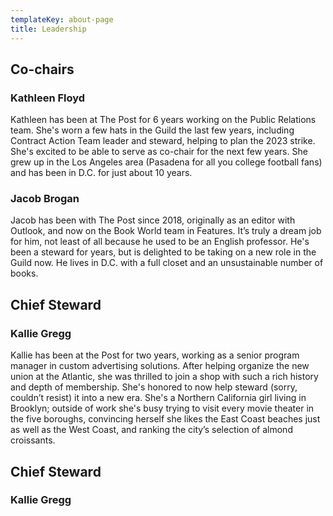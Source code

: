 ```yaml
---
templateKey: about-page
title: Leadership
---
```

## Co-chairs

### K﻿athleen Floyd

K﻿athleen has been at The Post for 6 years working on the Public Relations team. She's worn a few hats in the Guild the last few years, including Contract Action Team leader and steward, helping to plan the 2023 strike. She's excited to be able to serve as co-chair for the next few years. She grew up in the Los Angeles area (Pasadena for all you college football fans) and has been in D.C. for just about 10 years.

### Jacob Brogan

Jacob has been with The Post since 2018, originally as an editor with Outlook, and now on the Book World team in Features. It’s truly a dream job for him, not least of all because he used to be an English professor. He's been a steward for years, but is delighted to be taking on a new role in the Guild now. He lives in D.C. with a full closet and an unsustainable number of books. 

## Chief Steward

### K﻿allie Gregg

Kallie has been at the Post for two years, working as a senior program manager in custom advertising solutions. After helping organize the new union at the Atlantic, she was thrilled to join a shop with such a rich history and depth of membership. She's honored to now help steward (sorry, couldn’t resist) it into a new era. She's a Northern California girl living in Brooklyn; outside of work she's busy trying to visit every movie theater in the five boroughs, convincing herself she likes the East Coast beaches just as well as the West Coast, and ranking the city’s selection of almond croissants.

## Chief Steward

### K﻿allie Gregg